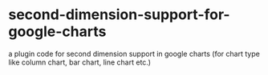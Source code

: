 second-dimension-support-for-google-charts
==========================================

a plugin code for second dimension support in google charts (for chart type like column chart, bar chart, line chart etc.)
